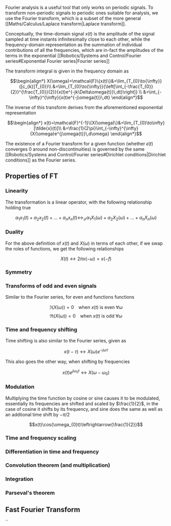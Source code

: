 Fourier analysis is a useful tool that only works on periodic signals. To transform non-periodic signals to periodic ones suitable for analysis, we use the Fourier transform, which is a subset of the more general [[Maths/Calculus/Laplace transform|Laplace transform]]. 

Conceptually, the time-domain signal $x(t)$ is the amplitude of the signal sampled at time instants infinitesimally close to each other, while the frequency-domain representation as the summation of individual contributions of all the frequencies, which are in-fact the amplitudes of the terms in the exponential [[Robotics/Systems and Control/Fourier series#Exponential Fourier series|Fourier series]] 

The transform integral is given in the frequency domain as

$$\begin{align*}
X(\omega)=\mathcal{F}\{x(t)\}&=\lim_{T_{0}\to{\infty}}{[c_{k}]T_{0}}\\
&=\lim_{T_{0}\to{\infty}}{\left[\int_{-\frac{T_{0}}{2}}^{\frac{T_{0}}{2}}{x(t)e^{-jk\Delta\omega{t}}\,dt}\right]} \\
&=\int_{-\infty}^{\infty}{x(t)e^{-j\omega{t}}\,dt}
\end{align*}$$

The inverse of this transform derives from the aforementioned exponential representation

$$\begin{align*}
x(t)=\mathcal{F}^{-1}\{X(\omega)\}&=\lim_{T_{0}\to\infty}[\tilde{x}(t)]\\
&=\frac{1}{2\pi}\int_{-\infty}^{\infty}{X(\omega)e^{j\omega{t}}\,d\omega}
\end{align*}$$

The existence of a Fourier transform for a given function (whether $\epsilon(t)$ converges 0 around non-discontinuities) is governed by the same [[Robotics/Systems and Control/Fourier series#Dirichlet conditions|Dirichlet conditions]] as the Fourier series.

## Properties of FT

### Linearity

The transformation is a linear operator, with the following relationship holding true

$$\alpha_{1}x_{1}(t)+\alpha_{2}x_{2}(t)+\dots+\alpha_{n}x_{n}(t)\longleftrightarrow_\mathcal{F}\alpha_{1}X_{1}(\omega)+\alpha_{2}X_{2}(\omega)+\dots+{\alpha_{n}X_{n}(\omega)}$$

### Duality

For the above definition of $x(t)$ and $X(\omega)$ in terms of each other, if we swap the roles of functions, we get the following relationships

$$X(t)\leftrightarrow{2\pi{x(-\omega)}}=x(-f)$$

### Symmetry

### Transforms of odd and even signals

Similar to the Fourier series, for even and functions functions

$$\Im(X(\omega))=0\;\;\;\text{ when }x(t)\text{ is even }\forall\omega$$
$$\Re(X(\omega))=0\;\;\;\text{ when }x(t)\text{ is odd }\forall\omega$$

### Time and frequency shifting

Time shifting is also similar to the Fourier series, given as

$$x(t-\tau)\leftrightarrow{X(\omega)e^{-j\omega\tau}}$$

This also goes the other way, when shifting by frequencies

$$x(t)e^{j\omega_{0}t}\leftrightarrow{X(\omega-\omega_{0})}$$

### Modulation

Multiplying the time function by cosine or sine causes it to be modulated, essentially its frequencies are shifted and scaled by $\frac{1}{2}$, in the case of cosine it shifts by its frequency, and sine does the same as well as an addtional time shift by $-\pi/2$

$$x(t)\cos(\omega_{0}t)\leftrightarrow{\frac{1}{2}}$$

### Time and frequency scaling

### Differentiation in time and frequency

### Convolution theorem (and multiplication)

### Integration

### Parseval's theorem

## Fast Fourier Transform
``